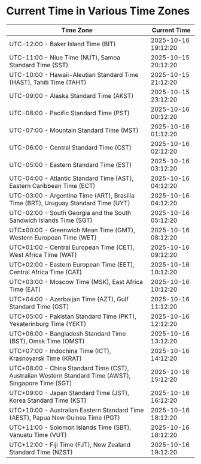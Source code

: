 # Current Time in Various Time Zones

| Time Zone | Current Time |
|-----------|--------------|
| UTC-12:00 - Baker Island Time (BIT) | 2025-10-16 19:12:20 |
| UTC-11:00 - Niue Time (NUT), Samoa Standard Time (SST) | 2025-10-15 20:12:20 |
| UTC-10:00 - Hawaii-Aleutian Standard Time (HAST), Tahiti Time (TAHT) | 2025-10-15 21:12:20 |
| UTC-09:00 - Alaska Standard Time (AKST) | 2025-10-15 23:12:20 |
| UTC-08:00 - Pacific Standard Time (PST) | 2025-10-16 00:12:20 |
| UTC-07:00 - Mountain Standard Time (MST) | 2025-10-16 01:12:20 |
| UTC-06:00 - Central Standard Time (CST) | 2025-10-16 02:12:20 |
| UTC-05:00 - Eastern Standard Time (EST) | 2025-10-16 03:12:20 |
| UTC-04:00 - Atlantic Standard Time (AST), Eastern Caribbean Time (ECT) | 2025-10-16 04:12:20 |
| UTC-03:00 - Argentina Time (ART), Brasília Time (BRT), Uruguay Standard Time (UYT) | 2025-10-16 04:12:20 |
| UTC-02:00 - South Georgia and the South Sandwich Islands Time (SGT) | 2025-10-16 05:12:20 |
| UTC±00:00 - Greenwich Mean Time (GMT), Western European Time (WET) | 2025-10-16 08:12:20 |
| UTC+01:00 - Central European Time (CET), West Africa Time (WAT) | 2025-10-16 09:12:20 |
| UTC+02:00 - Eastern European Time (EET), Central Africa Time (CAT) | 2025-10-16 10:12:20 |
| UTC+03:00 - Moscow Time (MSK), East Africa Time (EAT) | 2025-10-16 10:12:20 |
| UTC+04:00 - Azerbaijan Time (AZT), Gulf Standard Time (GST) | 2025-10-16 11:12:20 |
| UTC+05:00 - Pakistan Standard Time (PKT), Yekaterinburg Time (YEKT) | 2025-10-16 12:12:20 |
| UTC+06:00 - Bangladesh Standard Time (BST), Omsk Time (OMST) | 2025-10-16 13:12:20 |
| UTC+07:00 - Indochina Time (ICT), Krasnoyarsk Time (KRAT) | 2025-10-16 14:12:20 |
| UTC+08:00 - China Standard Time (CST), Australian Western Standard Time (AWST), Singapore Time (SGT) | 2025-10-16 15:12:20 |
| UTC+09:00 - Japan Standard Time (JST), Korea Standard Time (KST) | 2025-10-16 16:12:20 |
| UTC+10:00 - Australian Eastern Standard Time (AEST), Papua New Guinea Time (PGT) | 2025-10-16 18:12:20 |
| UTC+11:00 - Solomon Islands Time (SBT), Vanuatu Time (VUT) | 2025-10-16 18:12:20 |
| UTC+12:00 - Fiji Time (FJT), New Zealand Standard Time (NZST) | 2025-10-16 19:12:20 |
